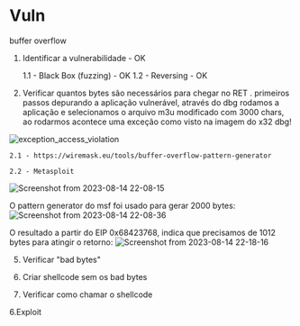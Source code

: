 # Vuln
buffer overflow

1. Identificar a vulnerabilidade - OK
   
	1.1 - Black Box (fuzzing) - OK
   	1.2 - Reversing - OK
	
3. Verificar quantos bytes são necessários para chegar no RET
. 
primeiros passos depurando a aplicação vulnerável, através do dbg rodamos a aplicação e selecionamos o arquivo m3u modificado com 3000 chars, ao rodarmos acontece uma exceção como visto na imagem do x32 dbg!

![exception_access_violation](https://github.com/igusil/Vuln/assets/89313216/8e43e831-a6ef-4076-912f-db946d45f159)
   
	2.1 - https://wiremask.eu/tools/buffer-overflow-pattern-generator
	
	2.2 - Metasploit

![Screenshot from 2023-08-14 22-08-15](https://github.com/igusil/buff3r_ov3rflow/assets/89313216/796abfe1-d62b-4160-83a4-11b7af56e7e3)

O pattern generator do msf foi usado para gerar 2000 bytes:
![Screenshot from 2023-08-14 22-08-36](https://github.com/igusil/buff3r_ov3rflow/assets/89313216/3693beaf-932c-40be-8b10-abe679643fdf)

O resultado a partir do EIP 0x68423768, indica que precisamos de 1012 bytes para atingir o retorno:
![Screenshot from 2023-08-14 22-18-16](https://github.com/igusil/buff3r_ov3rflow/assets/89313216/bd9738eb-d92f-4a6c-88c4-32417da27727)




	
5. Verificar "bad bytes"

6. Criar shellcode sem os bad bytes

7. Verificar como chamar o shellcode

6.Exploit



